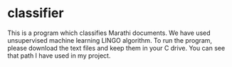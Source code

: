 # classifier
This is a program which classifies Marathi documents. We have used unsupervised machine learning LINGO algorithm. To run the program, please download the text files and keep them in your C drive. You can see that path I have used in my project.
